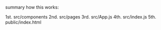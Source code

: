 summary how this works:

1st. src/components
2nd. src/pages
3rd. src/App.js
4th. src/index.js
5th. public/index.html